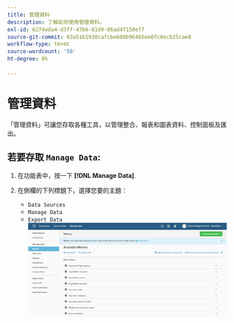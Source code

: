 ```yaml
---
title: 管理資料
description: 了解如何使用管理資料。
exl-id: 6274eda4-d3ff-47b6-81d9-06ad4f150ef7
source-git-commit: 03a5161930cafcbe600b96465ee0fc0ecb25cae8
workflow-type: tm+mt
source-wordcount: '50'
ht-degree: 0%

---
```


# 管理資料

「管理資料」可讓您存取各種工具，以管理整合、報表和圖表資料、控制面板及匯出。

## 若要存取 `Manage Data`:

1. 在功能表中，按一下 **[!DNL Manage Data]**.

1. 在側欄的下列標題下，選擇您要的主題：

   * `Data Sources`
   * `Manage Data`
   * `Export Data`
   ![管理資料](../../assets/magento-bi-manage-data.png)<!--{: .zoom}-->
